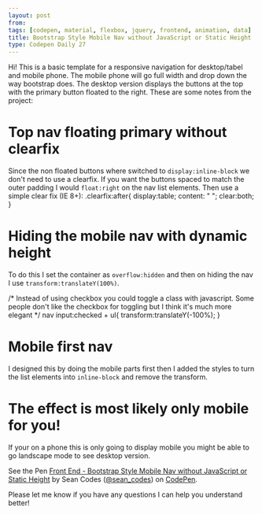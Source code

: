 ```yaml
---
layout: post
from:
tags: [codepen, material, flexbox, jquery, frontend, animation, data]
title: Bootstrap Style Mobile Nav without JavaScript or Static Height
type: Codepen Daily 27
---
```


Hi! This is a basic template for a responsive navigation for desktop/tabel and mobile phone. The mobile phone will go full width and drop down the way bootstrap does. The desktop version displays the buttons at the top with the primary button floated to the right. These are some notes from the project:

# Top nav floating primary without clearfix
Since the non floated buttons where switched to `display:inline-block` we don't need to use a clearfix. If you want the buttons spaced to match the outer padding I would `float:right` on the nav list elements. Then use a simple clear fix (IE 8+):
  .clearfix:after{
     display:table;
     content: " ";
     clear:both;
  }

# Hiding the mobile nav with dynamic height
To do this I set the container as `overflow:hidden` and then on hiding the nav I use `transform:translateY(100%)`. 

  /* Instead of using checkbox you could toggle a class with javascript. Some people don't like the checkbox for toggling but I think it's much more elegant */
  nav input:checked + ul{
    transform:translateY(-100%);
  }

# Mobile first nav
I designed this by doing the mobile parts first then I added the styles to turn the list elements into `inline-block` and remove the transform. 

# The effect is most likely only mobile for you!
If your on a phone this is only going to display mobile you might be able to go landscape mode to see desktop version.

<p data-height="600" data-theme-id="0" data-slug-hash="XpQOwG" data-default-tab="css,result" data-user="sean_codes" data-embed-version="2" data-pen-title="Front End - Bootstrap Style Mobile Nav without JavaScript or Static Height" class="codepen">See the Pen <a href="http://codepen.io/sean_codes/pen/XpQOwG/">Front End - Bootstrap Style Mobile Nav without JavaScript or Static Height</a> by Sean Codes (<a href="http://codepen.io/sean_codes">@sean_codes</a>) on <a href="http://codepen.io">CodePen</a>.</p>
<script async src="https://production-assets.codepen.io/assets/embed/ei.js"></script>

Please let me know if you have any questions I can help you understand better!
